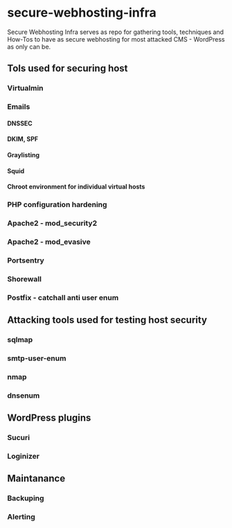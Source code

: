 # secure-webhosting-infra


Secure Webhosting Infra serves as repo for gathering tools, techniques and How-Tos to have as secure webhosting for most attacked CMS - WordPress as only can be.

## Tols used for securing host

### Virtualmin

### Emails

#### DNSSEC
#### DKIM, SPF
#### Graylisting

#### Squid 

#### Chroot environment for individual virtual hosts

### PHP configuration hardening

### Apache2 - mod_security2
### Apache2 - mod_evasive
### Portsentry
### Shorewall
### Postfix - catchall anti user enum


## Attacking tools used for testing host security

### sqlmap
### smtp-user-enum
### nmap
### dnsenum

## WordPress plugins
### Sucuri
### Loginizer


## Maintanance

### Backuping
### Alerting
